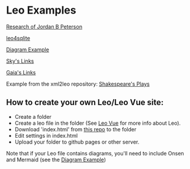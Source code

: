# Leo Examples

[Research of Jordan B Peterson](https://kaleguy.github.io/jbp)

[leo4sqlite](https://kaleguy.github.io/leo-examples/leo4sqlite)

[Diagram Example](https://kaleguy.github.io/leo-examples/explaining-postmodernism)

[Sky's Links](https://kaleguy.github.io/leo-examples/skylinks)

[Gaia's Links](https://kaleguy.github.io/leo-examples/gaialinks)


Example from the xml2leo repository:
[Shakespeare's Plays](https://kaleguy.github.io/leovue/examples/shakespeare/#/t/1)


## How to create your own Leo/Leo Vue site:

* Create a folder
* Create a leo file in the folder (See [Leo Vue](https://kaleguy.github.io/leovue/) for more info about Leo).
* Download 'index.html' from [this repo](https://github.com/kaleguy/leo-examples) to the folder
* Edit settings in index.html
* Upload your folder to github pages or other server.

Note that if your Leo file contains diagrams, you'll need to include Onsen and Mermaid (see the
 [Diagram Example](https://kaleguy.github.io/leo-examples/explaining-postmodernism))
